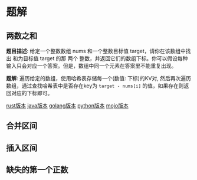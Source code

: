 # 题解

## 两数之和

**题目描述**: 给定一个整数数组 nums 和一个整数目标值 target，请你在该数组中找出 和为目标值 target  的那 两个 整数，并返回它们的数组下标。你可以假设每种输入只会对应一个答案。但是，数组中同一个元素在答案里不能重复出现。

**题解**: 遍历给定的数组，使用哈希表存储每一个(数值: 下标)的KV对, 然后再次遍历数组，通过查找哈希表中是否存在key为 `target - nums[i]` 的值，如果存在则返回对应的下标即可。

[rust版本](../../../codes/rust/1.两数之和.rs)
[java版本](../../../codes/java/1.两数之和.java)
[golang版本](../../../codes/golang/1.两数之和.go)
[python版本](../../../codes/python/1.两数之和.py)
[mojo版本](../../../codes/mojo/1.两数之和.mojo)

## 合并区间

## 插入区间

## 缺失的第一个正数
